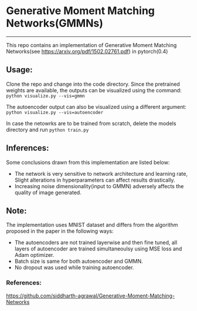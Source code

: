 # Generative Moment Matching Networks(GMMNs)
---------------------------------------------

This repo contains an implementation of Generative Moment Matching Networks(see <https://arxiv.org/pdf/1502.02761.pdf>) in pytorch(0.4)  

## Usage:
Clone the repo and change into the code directory. Since the pretrained weights are available, the outputs can be visualized using the command:  
``` python visualize.py --vis=gmmn ```

The autoencoder output can also be visualized using a different argument:   
``` python visualize.py --vis=autoencoder ```

In case the netowrks are to be trained from scratch, delete the models directory and run `python train.py`  

## Inferences:
Some conclusions drawn from this implementation are listed below:
* The network is very sensitive to network architecture and learning rate, Slight alterations in hyperparameters can affect results drastically.
* Increasing noise dimensionality(input to GMMN) adversely affects the quality of image generated.

## Note:
The implementation uses MNIST dataset and differs from the algorithm proposed in the paper in the following ways:
* The autoencoders are not trained layerwise and then fine tuned, all layers of autoencoder are trained simultaneoulsy using MSE loss and Adam optimizer.
* Batch size is same for both autoencoder and GMMN.
* No dropout was used while training autoencoder.

### References:  
<https://github.com/siddharth-agrawal/Generative-Moment-Matching-Networks>
